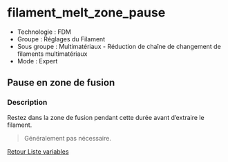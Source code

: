 # filament_melt_zone_pause

* Technologie : FDM
* Groupe : Réglages du Filament
* Sous groupe : Multimatériaux - Réduction de chaîne de changement de filaments multimatériaux
* Mode : Expert

## Pause en zone de fusion

### Description

Restez dans la zone de fusion pendant cette durée avant d’extraire le filament.

> Généralement pas nécessaire.

[Retour Liste variables](variable_list.md)